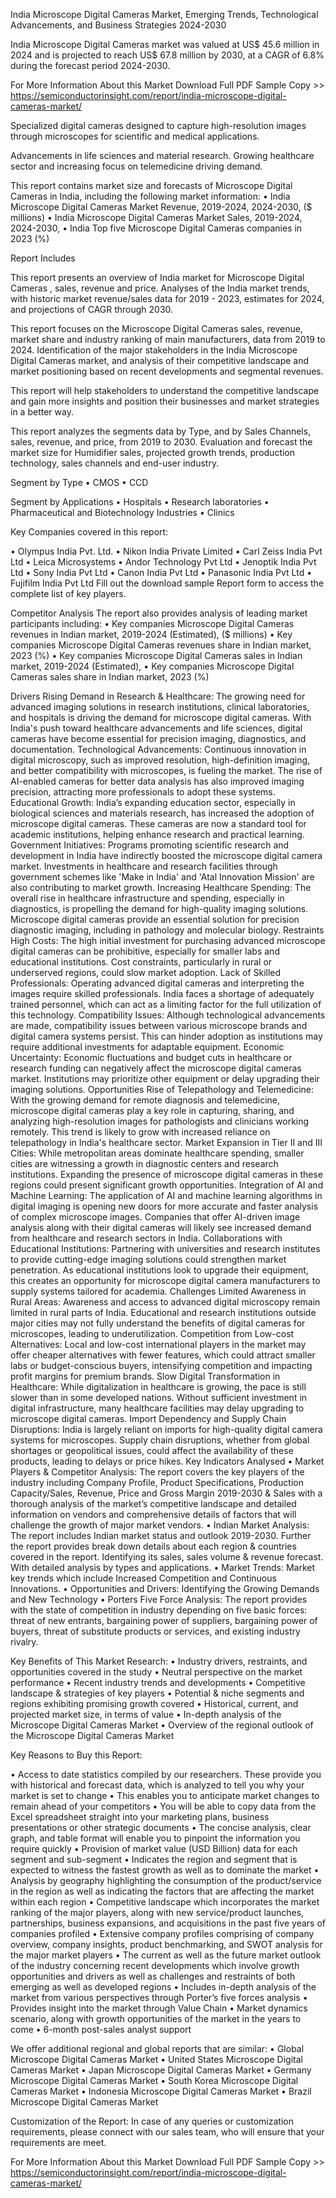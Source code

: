India Microscope Digital Cameras Market, Emerging Trends, Technological Advancements, and Business Strategies 2024-2030

India Microscope Digital Cameras market was valued at US$ 45.6 million in 2024 and is projected to reach US$ 67.8 million by 2030, at a CAGR of 6.8% during the forecast period 2024-2030.

For More Information About this Market Download Full PDF Sample Copy >> https://semiconductorinsight.com/report/india-microscope-digital-cameras-market/

Specialized digital cameras designed to capture high-resolution images through microscopes for scientific and medical applications.

Advancements in life sciences and material research. Growing healthcare sector and increasing focus on telemedicine driving demand.

This report contains market size and forecasts of Microscope Digital Cameras in India, including the following market information:
•    India Microscope Digital Cameras Market Revenue, 2019-2024, 2024-2030, ($ millions)
•    India Microscope Digital Cameras Market Sales, 2019-2024, 2024-2030,
•    India Top five Microscope Digital Cameras companies in 2023 (%)

Report Includes

This report presents an overview of India market for Microscope Digital Cameras , sales, revenue and price. Analyses of the India market trends, with historic market revenue/sales data for 2019 - 2023, estimates for 2024, and projections of CAGR through 2030.

This report focuses on the Microscope Digital Cameras sales, revenue, market share and industry ranking of main manufacturers, data from 2019 to 2024. Identification of the major stakeholders in the India Microscope Digital Cameras market, and analysis of their competitive landscape and market positioning based on recent developments and segmental revenues.

This report will help stakeholders to understand the competitive landscape and gain more insights and position their businesses and market strategies in a better way.

This report analyzes the segments data by Type, and by Sales Channels, sales, revenue, and price, from 2019 to 2030. Evaluation and forecast the market size for Humidifier sales, projected growth trends, production technology, sales channels and end-user industry.

Segment by Type
•    CMOS
•    CCD

Segment by Applications
•    Hospitals
•    Research laboratories
•    Pharmaceutical and Biotechnology Industries
•    Clinics

Key Companies covered in this report:

•    Olympus India Pvt. Ltd.
•    Nikon India Private Limited
•    Carl Zeiss India Pvt Ltd
•    Leica Microsystems
•    Andor Technology Pvt Ltd
•    Jenoptik India Pvt Ltd
•    Sony India Pvt Ltd
•    Canon India Pvt Ltd
•    Panasonic India Pvt Ltd
•    Fujifilm India Pvt Ltd
Fill out the download sample Report form to access the complete list of key players. 

Competitor Analysis
The report also provides analysis of leading market participants including:
•    Key companies Microscope Digital Cameras revenues in Indian market, 2019-2024 (Estimated), ($ millions)
•    Key companies Microscope Digital Cameras revenues share in Indian market, 2023 (%)
•    Key companies Microscope Digital Cameras sales in Indian market, 2019-2024 (Estimated),
•    Key companies Microscope Digital Cameras sales share in Indian market, 2023 (%)

Drivers
Rising Demand in Research & Healthcare: The growing need for advanced imaging solutions in research institutions, clinical laboratories, and hospitals is driving the demand for microscope digital cameras. With India's push toward healthcare advancements and life sciences, digital cameras have become essential for precision imaging, diagnostics, and documentation.
Technological Advancements: Continuous innovation in digital microscopy, such as improved resolution, high-definition imaging, and better compatibility with microscopes, is fueling the market. The rise of AI-enabled cameras for better data analysis has also improved imaging precision, attracting more professionals to adopt these systems.
Educational Growth: India’s expanding education sector, especially in biological sciences and materials research, has increased the adoption of microscope digital cameras. These cameras are now a standard tool for academic institutions, helping enhance research and practical learning.
Government Initiatives: Programs promoting scientific research and development in India have indirectly boosted the microscope digital camera market. Investments in healthcare and research facilities through government schemes like 'Make in India' and 'Atal Innovation Mission' are also contributing to market growth.
Increasing Healthcare Spending: The overall rise in healthcare infrastructure and spending, especially in diagnostics, is propelling the demand for high-quality imaging solutions. Microscope digital cameras provide an essential solution for precision diagnostic imaging, including in pathology and molecular biology.
Restraints
High Costs: The high initial investment for purchasing advanced microscope digital cameras can be prohibitive, especially for smaller labs and educational institutions. Cost constraints, particularly in rural or underserved regions, could slow market adoption.
Lack of Skilled Professionals: Operating advanced digital cameras and interpreting the images require skilled professionals. India faces a shortage of adequately trained personnel, which can act as a limiting factor for the full utilization of this technology.
Compatibility Issues: Although technological advancements are made, compatibility issues between various microscope brands and digital camera systems persist. This can hinder adoption as institutions may require additional investments for adaptable equipment.
Economic Uncertainty: Economic fluctuations and budget cuts in healthcare or research funding can negatively affect the microscope digital cameras market. Institutions may prioritize other equipment or delay upgrading their imaging solutions.
Opportunities
Rise of Telepathology and Telemedicine: With the growing demand for remote diagnosis and telemedicine, microscope digital cameras play a key role in capturing, sharing, and analyzing high-resolution images for pathologists and clinicians working remotely. This trend is likely to grow with increased reliance on telepathology in India's healthcare sector.
Market Expansion in Tier II and III Cities: While metropolitan areas dominate healthcare spending, smaller cities are witnessing a growth in diagnostic centers and research institutions. Expanding the presence of microscope digital cameras in these regions could present significant growth opportunities.
Integration of AI and Machine Learning: The application of AI and machine learning algorithms in digital imaging is opening new doors for more accurate and faster analysis of complex microscope images. Companies that offer AI-driven image analysis along with their digital cameras will likely see increased demand from healthcare and research sectors in India.
Collaborations with Educational Institutions: Partnering with universities and research institutes to provide cutting-edge imaging solutions could strengthen market penetration. As educational institutions look to upgrade their equipment, this creates an opportunity for microscope digital camera manufacturers to supply systems tailored for academia.
Challenges
Limited Awareness in Rural Areas: Awareness and access to advanced digital microscopy remain limited in rural parts of India. Educational and research institutions outside major cities may not fully understand the benefits of digital cameras for microscopes, leading to underutilization.
Competition from Low-cost Alternatives: Local and low-cost international players in the market may offer cheaper alternatives with fewer features, which could attract smaller labs or budget-conscious buyers, intensifying competition and impacting profit margins for premium brands.
Slow Digital Transformation in Healthcare: While digitalization in healthcare is growing, the pace is still slower than in some developed nations. Without sufficient investment in digital infrastructure, many healthcare facilities may delay upgrading to microscope digital cameras.
Import Dependency and Supply Chain Disruptions: India is largely reliant on imports for high-quality digital camera systems for microscopes. Supply chain disruptions, whether from global shortages or geopolitical issues, could affect the availability of these products, leading to delays or price hikes.
Key Indicators Analysed
•    Market Players & Competitor Analysis: The report covers the key players of the industry including Company Profile, Product Specifications, Production Capacity/Sales, Revenue, Price and Gross Margin 2019-2030 & Sales with a thorough analysis of the market’s competitive landscape and detailed information on vendors and comprehensive details of factors that will challenge the growth of major market vendors.
•    Indian Market Analysis: The report includes Indian market status and outlook 2019-2030. Further the report provides break down details about each region & countries covered in the report. Identifying its sales, sales volume & revenue forecast. With detailed analysis by types and applications.
•    Market Trends: Market key trends which include Increased Competition and Continuous Innovations.
•    Opportunities and Drivers: Identifying the Growing Demands and New Technology
•    Porters Five Force Analysis: The report provides with the state of competition in industry depending on five basic forces: threat of new entrants, bargaining power of suppliers, bargaining power of buyers, threat of substitute products or services, and existing industry rivalry.

Key Benefits of This Market Research:
•    Industry drivers, restraints, and opportunities covered in the study
•    Neutral perspective on the market performance
•    Recent industry trends and developments
•    Competitive landscape & strategies of key players
•    Potential & niche segments and regions exhibiting promising growth covered
•    Historical, current, and projected market size, in terms of value
•    In-depth analysis of the Microscope Digital Cameras Market
•    Overview of the regional outlook of the Microscope Digital Cameras Market

Key Reasons to Buy this Report:

•    Access to date statistics compiled by our researchers. These provide you with historical and forecast data, which is analyzed to tell you why your market is set to change
•    This enables you to anticipate market changes to remain ahead of your competitors
•    You will be able to copy data from the Excel spreadsheet straight into your marketing plans, business presentations or other strategic documents
•    The concise analysis, clear graph, and table format will enable you to pinpoint the information you require quickly
•    Provision of market value (USD Billion) data for each segment and sub-segment
•    Indicates the region and segment that is expected to witness the fastest growth as well as to dominate the market
•    Analysis by geography highlighting the consumption of the product/service in the region as well as indicating the factors that are affecting the market within each region
•    Competitive landscape which incorporates the market ranking of the major players, along with new service/product launches, partnerships, business expansions, and acquisitions in the past five years of companies profiled
•    Extensive company profiles comprising of company overview, company insights, product benchmarking, and SWOT analysis for the major market players
•    The current as well as the future market outlook of the industry concerning recent developments which involve growth opportunities and drivers as well as challenges and restraints of both emerging as well as developed regions
•    Includes in-depth analysis of the market from various perspectives through Porter’s five forces analysis
•    Provides insight into the market through Value Chain
•    Market dynamics scenario, along with growth opportunities of the market in the years to come
•    6-month post-sales analyst support

We offer additional regional and global reports that are similar:
•    Global Microscope Digital Cameras Market
•    United States Microscope Digital Cameras Market
•    Japan Microscope Digital Cameras Market
•    Germany Microscope Digital Cameras Market
•    South Korea Microscope Digital Cameras Market
•    Indonesia Microscope Digital Cameras Market
•    Brazil Microscope Digital Cameras Market

Customization of the Report: In case of any queries or customization requirements, please connect with our sales team, who will ensure that your requirements are meet.

For More Information About this Market Download Full PDF Sample Copy >> https://semiconductorinsight.com/report/india-microscope-digital-cameras-market/


